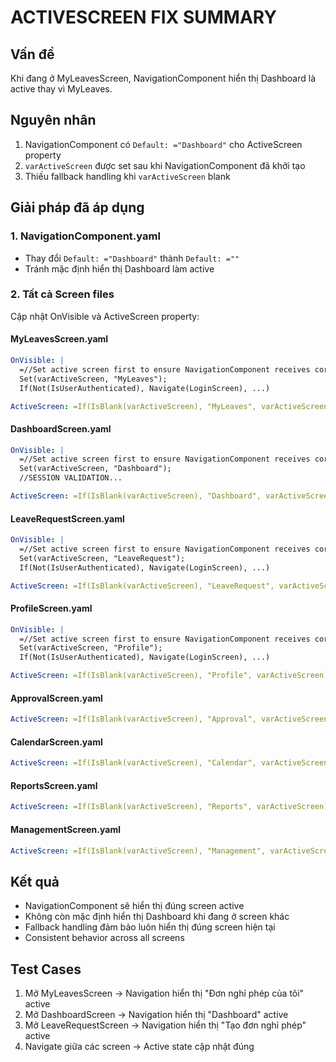 # ACTIVESCREEN FIX SUMMARY

## Vấn đề
Khi đang ở MyLeavesScreen, NavigationComponent hiển thị Dashboard là active thay vì MyLeaves.

## Nguyên nhân
1. NavigationComponent có `Default: ="Dashboard"` cho ActiveScreen property
2. `varActiveScreen` được set sau khi NavigationComponent đã khởi tạo
3. Thiếu fallback handling khi `varActiveScreen` blank

## Giải pháp đã áp dụng

### 1. NavigationComponent.yaml
- Thay đổi `Default: ="Dashboard"` thành `Default: =""`
- Tránh mặc định hiển thị Dashboard làm active

### 2. Tất cả Screen files
Cập nhật OnVisible và ActiveScreen property:

#### MyLeavesScreen.yaml
```yaml
OnVisible: |
  =//Set active screen first to ensure NavigationComponent receives correct value
  Set(varActiveScreen, "MyLeaves");
  If(Not(IsUserAuthenticated), Navigate(LoginScreen), ...)

ActiveScreen: =If(IsBlank(varActiveScreen), "MyLeaves", varActiveScreen)
```

#### DashboardScreen.yaml
```yaml
OnVisible: |
  =//Set active screen first to ensure NavigationComponent receives correct value
  Set(varActiveScreen, "Dashboard");
  //SESSION VALIDATION...

ActiveScreen: =If(IsBlank(varActiveScreen), "Dashboard", varActiveScreen)
```

#### LeaveRequestScreen.yaml
```yaml
OnVisible: |
  =//Set active screen first to ensure NavigationComponent receives correct value
  Set(varActiveScreen, "LeaveRequest");
  If(Not(IsUserAuthenticated), Navigate(LoginScreen), ...)

ActiveScreen: =If(IsBlank(varActiveScreen), "LeaveRequest", varActiveScreen)
```

#### ProfileScreen.yaml
```yaml
OnVisible: |
  =//Set active screen first to ensure NavigationComponent receives correct value
  Set(varActiveScreen, "Profile");
  If(Not(IsUserAuthenticated), Navigate(LoginScreen), ...)

ActiveScreen: =If(IsBlank(varActiveScreen), "Profile", varActiveScreen)
```

#### ApprovalScreen.yaml
```yaml
ActiveScreen: =If(IsBlank(varActiveScreen), "Approval", varActiveScreen)
```

#### CalendarScreen.yaml
```yaml
ActiveScreen: =If(IsBlank(varActiveScreen), "Calendar", varActiveScreen)
```

#### ReportsScreen.yaml
```yaml
ActiveScreen: =If(IsBlank(varActiveScreen), "Reports", varActiveScreen)
```

#### ManagementScreen.yaml
```yaml
ActiveScreen: =If(IsBlank(varActiveScreen), "Management", varActiveScreen)
```

## Kết quả
- NavigationComponent sẽ hiển thị đúng screen active
- Không còn mặc định hiển thị Dashboard khi đang ở screen khác
- Fallback handling đảm bảo luôn hiển thị đúng screen hiện tại
- Consistent behavior across all screens

## Test Cases
1. Mở MyLeavesScreen → Navigation hiển thị "Đơn nghỉ phép của tôi" active
2. Mở DashboardScreen → Navigation hiển thị "Dashboard" active
3. Mở LeaveRequestScreen → Navigation hiển thị "Tạo đơn nghỉ phép" active
4. Navigate giữa các screen → Active state cập nhật đúng 